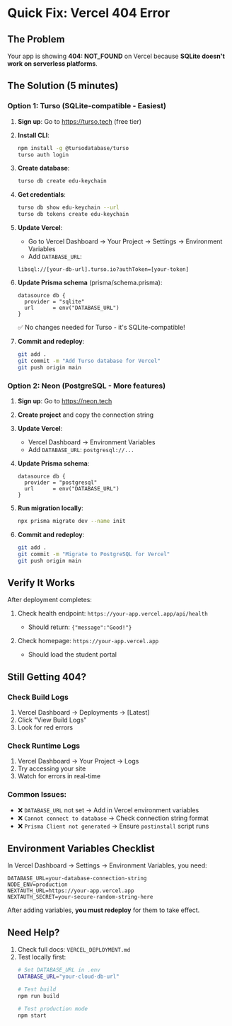 # Quick Fix: Vercel 404 Error

## The Problem
Your app is showing **404: NOT_FOUND** on Vercel because **SQLite doesn't work on serverless platforms**.

## The Solution (5 minutes)

### Option 1: Turso (SQLite-compatible - Easiest)

1. **Sign up**: Go to https://turso.tech (free tier)

2. **Install CLI**:
   ```bash
   npm install -g @tursodatabase/turso
   turso auth login
   ```

3. **Create database**:
   ```bash
   turso db create edu-keychain
   ```

4. **Get credentials**:
   ```bash
   turso db show edu-keychain --url
   turso db tokens create edu-keychain
   ```

5. **Update Vercel**:
   - Go to Vercel Dashboard → Your Project → Settings → Environment Variables
   - Add `DATABASE_URL`:
   ```
   libsql://[your-db-url].turso.io?authToken=[your-token]
   ```

6. **Update Prisma schema** (prisma/schema.prisma):
   ```prisma
   datasource db {
     provider = "sqlite"
     url      = env("DATABASE_URL")
   }
   ```
   ✅ No changes needed for Turso - it's SQLite-compatible!

7. **Commit and redeploy**:
   ```bash
   git add .
   git commit -m "Add Turso database for Vercel"
   git push origin main
   ```

### Option 2: Neon (PostgreSQL - More features)

1. **Sign up**: Go to https://neon.tech

2. **Create project** and copy the connection string

3. **Update Vercel**:
   - Vercel Dashboard → Environment Variables
   - Add `DATABASE_URL`: `postgresql://...`

4. **Update Prisma schema**:
   ```prisma
   datasource db {
     provider = "postgresql"
     url      = env("DATABASE_URL")
   }
   ```

5. **Run migration locally**:
   ```bash
   npx prisma migrate dev --name init
   ```

6. **Commit and redeploy**:
   ```bash
   git add .
   git commit -m "Migrate to PostgreSQL for Vercel"
   git push origin main
   ```

## Verify It Works

After deployment completes:

1. Check health endpoint: `https://your-app.vercel.app/api/health`
   - Should return: `{"message":"Good!"}`

2. Check homepage: `https://your-app.vercel.app`
   - Should load the student portal

## Still Getting 404?

### Check Build Logs
1. Vercel Dashboard → Deployments → [Latest]
2. Click "View Build Logs"
3. Look for red errors

### Check Runtime Logs
1. Vercel Dashboard → Your Project → Logs
2. Try accessing your site
3. Watch for errors in real-time

### Common Issues:
- ❌ `DATABASE_URL` not set → Add in Vercel environment variables
- ❌ `Cannot connect to database` → Check connection string format
- ❌ `Prisma Client not generated` → Ensure `postinstall` script runs

## Environment Variables Checklist

In Vercel Dashboard → Settings → Environment Variables, you need:

```
DATABASE_URL=your-database-connection-string
NODE_ENV=production
NEXTAUTH_URL=https://your-app.vercel.app
NEXTAUTH_SECRET=your-secure-random-string-here
```

After adding variables, **you must redeploy** for them to take effect.

## Need Help?

1. Check full docs: `VERCEL_DEPLOYMENT.md`
2. Test locally first:
   ```bash
   # Set DATABASE_URL in .env
   DATABASE_URL="your-cloud-db-url"

   # Test build
   npm run build

   # Test production mode
   npm start
   ```
